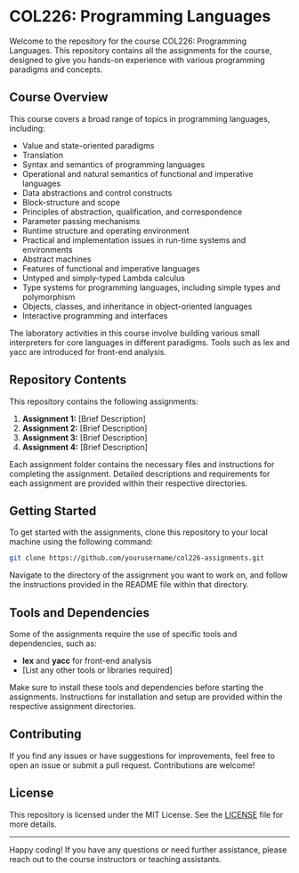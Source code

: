 # COL226: Programming Languages

Welcome to the repository for the course COL226: Programming Languages. This repository contains all the assignments for the course, designed to give you hands-on experience with various programming paradigms and concepts.

## Course Overview

This course covers a broad range of topics in programming languages, including:

- Value and state-oriented paradigms
- Translation
- Syntax and semantics of programming languages
- Operational and natural semantics of functional and imperative languages
- Data abstractions and control constructs
- Block-structure and scope
- Principles of abstraction, qualification, and correspondence
- Parameter passing mechanisms
- Runtime structure and operating environment
- Practical and implementation issues in run-time systems and environments
- Abstract machines
- Features of functional and imperative languages
- Untyped and simply-typed Lambda calculus
- Type systems for programming languages, including simple types and polymorphism
- Objects, classes, and inheritance in object-oriented languages
- Interactive programming and interfaces

The laboratory activities in this course involve building various small interpreters for core languages in different paradigms. Tools such as lex and yacc are introduced for front-end analysis.

## Repository Contents

This repository contains the following assignments:

1. **Assignment 1:** [Brief Description]
2. **Assignment 2:** [Brief Description]
3. **Assignment 3:** [Brief Description]
4. **Assignment 4:** [Brief Description]

Each assignment folder contains the necessary files and instructions for completing the assignment. Detailed descriptions and requirements for each assignment are provided within their respective directories.

## Getting Started

To get started with the assignments, clone this repository to your local machine using the following command:

```bash
git clone https://github.com/yourusername/col226-assignments.git
```

Navigate to the directory of the assignment you want to work on, and follow the instructions provided in the README file within that directory.

## Tools and Dependencies

Some of the assignments require the use of specific tools and dependencies, such as:

- **lex** and **yacc** for front-end analysis
- [List any other tools or libraries required]

Make sure to install these tools and dependencies before starting the assignments. Instructions for installation and setup are provided within the respective assignment directories.

## Contributing

If you find any issues or have suggestions for improvements, feel free to open an issue or submit a pull request. Contributions are welcome!

## License

This repository is licensed under the MIT License. See the [LICENSE](LICENSE) file for more details.

---

Happy coding! If you have any questions or need further assistance, please reach out to the course instructors or teaching assistants.
